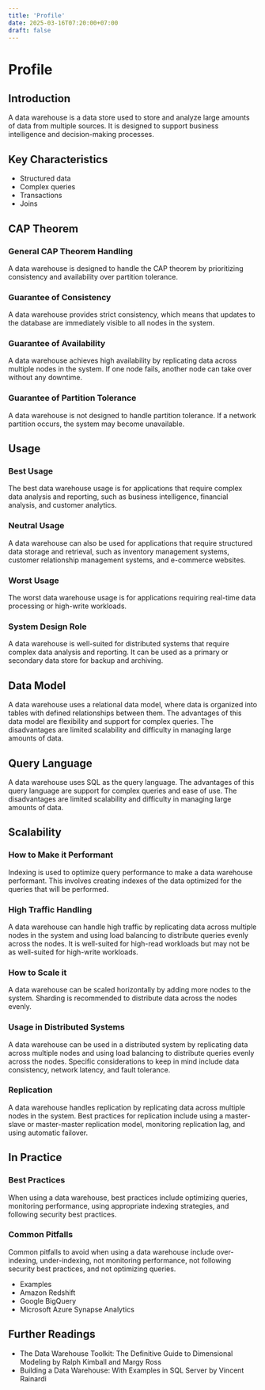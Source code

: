 ```yaml
---
title: 'Profile'
date: 2025-03-16T07:20:00+07:00
draft: false
---
```


# Profile

## **Introduction**

A data warehouse is a data store used to store and analyze large amounts of data from multiple sources. It is designed to support business intelligence and decision-making processes.

## **Key Characteristics**

- Structured data
- Complex queries
- Transactions
- Joins

## **CAP Theorem**

### **General CAP Theorem Handling**

A data warehouse is designed to handle the CAP theorem by prioritizing consistency and availability over partition tolerance.

### **Guarantee of Consistency**

A data warehouse provides strict consistency, which means that updates to the database are immediately visible to all nodes in the system.

### **Guarantee of Availability**

A data warehouse achieves high availability by replicating data across multiple nodes in the system. If one node fails, another node can take over without any downtime.

### **Guarantee of Partition Tolerance**

A data warehouse is not designed to handle partition tolerance. If a network partition occurs, the system may become unavailable.

## **Usage**

### **Best Usage**

The best data warehouse usage is for applications that require complex data analysis and reporting, such as business intelligence, financial analysis, and customer analytics.

### **Neutral Usage**

A data warehouse can also be used for applications that require structured data storage and retrieval, such as inventory management systems, customer relationship management systems, and e-commerce websites.

### **Worst Usage**

The worst data warehouse usage is for applications requiring real-time data processing or high-write workloads.

### **System Design Role**

A data warehouse is well-suited for distributed systems that require complex data analysis and reporting. It can be used as a primary or secondary data store for backup and archiving.

## **Data Model**

A data warehouse uses a relational data model, where data is organized into tables with defined relationships between them. The advantages of this data model are flexibility and support for complex queries. The disadvantages are limited scalability and difficulty in managing large amounts of data.

## **Query Language**

A data warehouse uses SQL as the query language. The advantages of this query language are support for complex queries and ease of use. The disadvantages are limited scalability and difficulty in managing large amounts of data.

## **Scalability**

### **How to Make it Performant**

Indexing is used to optimize query performance to make a data warehouse performant. This involves creating indexes of the data optimized for the queries that will be performed.

### **High Traffic Handling**

A data warehouse can handle high traffic by replicating data across multiple nodes in the system and using load balancing to distribute queries evenly across the nodes. It is well-suited for high-read workloads but may not be as well-suited for high-write workloads.

### **How to Scale it**

A data warehouse can be scaled horizontally by adding more nodes to the system. Sharding is recommended to distribute data across the nodes evenly.

### **Usage in Distributed Systems**

A data warehouse can be used in a distributed system by replicating data across multiple nodes and using load balancing to distribute queries evenly across the nodes. Specific considerations to keep in mind include data consistency, network latency, and fault tolerance.

### **Replication**

A data warehouse handles replication by replicating data across multiple nodes in the system. Best practices for replication include using a master-slave or master-master replication model, monitoring replication lag, and using automatic failover.

## In Practice

### **Best Practices**

When using a data warehouse, best practices include optimizing queries, monitoring performance, using appropriate indexing strategies, and following security best practices.

### Common Pitfalls

Common pitfalls to avoid when using a data warehouse include over-indexing, under-indexing, not monitoring performance, not following security best practices, and not optimizing queries.

- Examples
- Amazon Redshift
- Google BigQuery
- Microsoft Azure Synapse Analytics

## Further Readings

- The Data Warehouse Toolkit: The Definitive Guide to Dimensional Modeling by Ralph Kimball and Margy Ross
- Building a Data Warehouse: With Examples in SQL Server by Vincent Rainardi
